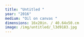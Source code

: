```yaml
---
title: "Untitled "
year: "2016"
medium: "Oil on canvas "
dimensions: 16x20in. / 40.64x50.cm
image: /img/untitled/_l3d9183.jpg
---
```




